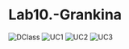 # Lab10.-Grankina
![DClass](https://user-images.githubusercontent.com/71186521/206245002-1aa0d911-8949-4d16-a5f3-c035563341d9.png)
![UC1](https://user-images.githubusercontent.com/71186521/206245047-af6c7f79-02e6-4428-a867-7bb510058a83.png)
![UC2](https://user-images.githubusercontent.com/71186521/206245070-c39a9c3a-098f-4d91-b4cf-eea95775e24a.png)
![UC3](https://user-images.githubusercontent.com/71186521/206245093-7df84609-f33e-4650-9860-1e0991acb4f0.png)
